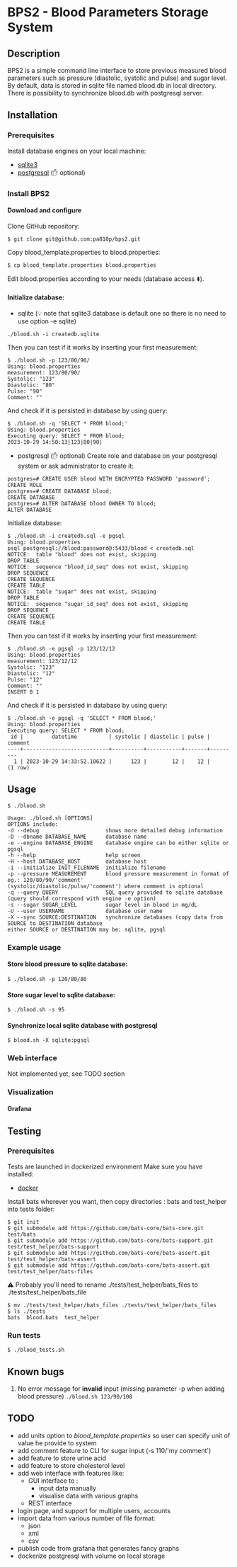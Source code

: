 # BPS2 - Blood Parameters Storage System

## Description
BPS2 is a simple command line interface to store previous measured blood parameters such as pressure 
(diastolic, systolic and pulse) and sugar level. By default, data is stored in sqlite file named blood.db in local 
directory. There is possibility to synchronize blood.db with postgresql server.

## Installation

### Prerequisites
Install database engines on your local machine:
- [sqlite3](https://www.sqlite.org/)
- [postgresql](https://www.postgresql.org/) (:hand: optional)

### Install BPS2

#### Download and configure
Clone GitHub repository:
````
$ git clone git@github.com:pa810p/bps2.git
````
Copy blood_template.properties to blood.properties:
````
$ cp blood_template.properties blood.properties
````
Edit blood.properties according to your needs (database access :arrow_down:).

#### Initialize database:
- sqlite (:bulb: note that sqlite3 database is default one so there is no need to use option -e sqlite)
````
./blood.sh -i createdb.sqlite
````
Then you can test if it works by inserting your first measurement:
````
$ ./blood.sh -p 123/80/90/
Using: blood.properties
measurement: 123/80/90/
Systolic: "123"
Diastolic: "80"
Pulse: "90"
Comment: ""
````
And check if it is persisted in database by using query:
````
$ ./blood.sh -q 'SELECT * FROM blood;'
Using: blood.properties
Executing query: SELECT * FROM blood;
2023-10-29 14:50:13|123|80|90|
````
- postgresql (:hand: optional)
Create role and database on your postgresql system or ask administrator to create it: 
````
postgres=# CREATE USER blood WITH ENCRYPTED PASSWORD 'password';
CREATE ROLE
postgres=# CREATE DATABASE blood;
CREATE DATABASE
postgres=# ALTER DATABASE blood OWNER TO blood; 
ALTER DATABASE
````
Initialize database:
````
$ ./blood.sh -i createdb.sql -e pgsql
Using: blood.properties
psql postgresql://blood:password@:5433/blood < createdb.sql
NOTICE:  table "blood" does not exist, skipping
DROP TABLE
NOTICE:  sequence "blood_id_seq" does not exist, skipping
DROP SEQUENCE
CREATE SEQUENCE
CREATE TABLE
NOTICE:  table "sugar" does not exist, skipping
DROP TABLE
NOTICE:  sequence "sugar_id_seq" does not exist, skipping
DROP SEQUENCE
CREATE SEQUENCE
CREATE TABLE
````
Then you can test if it works by inserting your first measurement:
````
$ ./blood.sh -e pgsql -p 123/12/12
Using: blood.properties
measurement: 123/12/12
Systolic: "123"
Diastolic: "12"
Pulse: "12"
Comment: ""
INSERT 0 1
````
And check if it is persisted in database by using query:
````
$ ./blood.sh -e pgsql -q 'SELECT * FROM blood;'
Using: blood.properties
Executing query: SELECT * FROM blood;
 id |         datetime          | systolic | diastolic | pulse | comment 
----+---------------------------+----------+-----------+-------+---------
  1 | 2023-10-29 14:33:52.10622 |      123 |        12 |    12 | 
(1 row)
````

## Usage

````
$ ./blood.sh

Usage: ./blood.sh [OPTIONS]
OPTIONS include:
-d --debug                     shows more detailed debug information
-D --dbname DATABASE_NAME      database name
-e --engine DATABASE_ENGINE    database engine can be either sqlite or pgsql
-h --help                      help screen
-H --host DATABASE_HOST        database host
-i --initialize INIT_FILENAME  initialize filename
-p --pressure MEASUREMENT      blood pressure measurement in format of eg.: 120/80/90/'comment'
(systolic/diastolic/pulse/'comment') where comment is optional
-q --query QUERY               SQL query provided to sqlite database (query should correspond with engine -e option)
-s --sugar SUGAR_LEVEL         sugar level in blood in mg/dL
-U --user USERNAME             database user name
-X --sync SOURCE:DESTINATION   synchronize databases (copy data from SOURCE to DESTINATION database
either SOURCE or DESTINATION may be: sqlite, pgsql
````

### Example usage
#### Store blood pressure to sqlite database:
````
$ ./blood.sh -p 120/80/80
````

#### Store sugar level to sqlite database:
````
$ ./blood.sh -s 95
````

#### Synchronize local sqlite database with postgresql
````
$ blood.sh -X sqlite:pgsql
````


### Web interface
Not implemented yet, see TODO section

### Visualization

#### Grafana

## Testing

### Prerequisites
Tests are launched in dockerized environment
Make sure you have installed:
- [docker](https://docs.docker.com/desktop/install/linux-install/)

Install bats wherever you want, then copy directories : bats and test_helper into tests folder:
```
$ git init
$ git submodule add https://github.com/bats-core/bats-core.git test/bats
$ git submodule add https://github.com/bats-core/bats-support.git test/test_helper/bats-support
$ git submodule add https://github.com/bats-core/bats-assert.git test/test_helper/bats-assert
$ git submodule add https://github.com/bats-core/bats-assert.git test/test_helper/bats-files
```

:warning: Probably you'll  need to rename ./tests/test_helper/bats_files to ./tests/test_helper/bats_file
```
$ mv ./tests/test_helper/bats_files ./tests/test_helper/bats_files
$ ls ./tests
bats  blood.bats  test_helper
```

### Run tests
```
$ ./blood_tests.sh
```

## Known bugs
1. No error message for **invalid** input (missing parameter -p when adding blood pressure) `./blood.sh 123/90/100`

## TODO
- add units option to _blood_template.properties_ so user can specify unit of value he provide to system
- add comment feature to CLI for sugar input (-s 110/'my comment')
- add feature to store urine acid
- add feature to store cholesterol level
- add web interface with features like:
  - GUI interface to :
    - input data manually
    - visualise data with various graphs
  - REST interface
- login page, and support for multiple users, accounts
- import data from various number of file format:
  - json
  - xml
  - csv
- publish code from grafana that generates fancy graphs
- dockerize postgresql with volume on local storage
